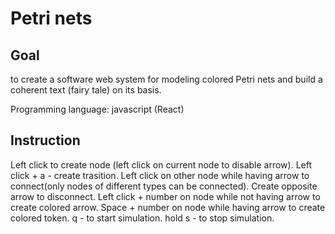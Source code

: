 # Petri nets

## Goal
to create a software web system for modeling colored Petri nets and build a coherent text (fairy tale) on its basis.


Programming language: javascript (React)

## Instruction
Left click to create node (left click on current node to disable arrow).
Left click + a - create trasition.
Left click on other node while having arrow to connect(only nodes of different types can be connected).
Create opposite arrow to disconnect.
Left click + number on node while not having arrow to create colored arrow.
Space + number on node while having arrow to create colored token.
q - to start simulation.
hold s - to stop simulation.
